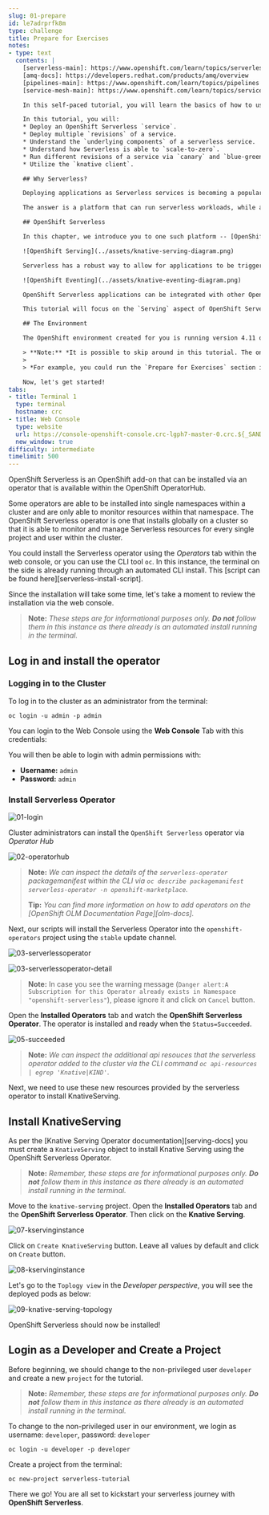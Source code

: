 ```yaml
---
slug: 01-prepare
id: le7adrprfk8m
type: challenge
title: Prepare for Exercises
notes:
- type: text
  contents: |
    [serverless-main]: https://www.openshift.com/learn/topics/serverless
    [amq-docs]: https://developers.redhat.com/products/amq/overview
    [pipelines-main]: https://www.openshift.com/learn/topics/pipelines
    [service-mesh-main]: https://www.openshift.com/learn/topics/service-mesh

    In this self-paced tutorial, you will learn the basics of how to use OpenShift Serverless, which provides a development model to remove the overhead of server provisioning and maintenance from the developer.

    In this tutorial, you will:
    * Deploy an OpenShift Serverless `service`.
    * Deploy multiple `revisions` of a service.
    * Understand the `underlying components` of a serverless service.
    * Understand how Serverless is able to `scale-to-zero`.
    * Run different revisions of a service via `canary` and `blue-green` deployments.
    * Utilize the `knative client`.

    ## Why Serverless?

    Deploying applications as Serverless services is becoming a popular architectural style. It seems like many organizations assume that _Functions as a Service (FaaS)_ implies a serverless architecture. We think it is more accurate to say that FaaS is one of the ways to utilize serverless, although it is not the only way. This raises a supercritical question for enterprises that may have applications that could be a monolith or a microservice: What is the easiest path to serverless application deployment?

    The answer is a platform that can run serverless workloads, while also enabling you to have complete control of the configuration, building, and deployment. Ideally, the platform also supports deploying the applications as linux containers.

    ## OpenShift Serverless

    In this chapter, we introduce you to one such platform -- [OpenShift Serverless][serverless-main]. OpenShift Serverless helps developers to deploy and run applications that will scale up or scale to zero on-demand. Applications are packaged as OCI-compliant Linux containers that can be run anywhere. This is known as `Serving`.

    ![OpenShift Serving](../assets/knative-serving-diagram.png)

    Serverless has a robust way to allow for applications to be triggered by a variety of event sources, such as events from your own applications, cloud services from multiple providers, Software as a Service (SaaS) systems and Red Hat Services ([AMQ Streams][amq-docs]). This is known as `Eventing`.

    ![OpenShift Eventing](../assets/knative-eventing-diagram.png)

    OpenShift Serverless applications can be integrated with other OpenShift services, such as OpenShift [Pipelines][pipelines-main], and [Service Mesh][service-mesh-main], delivering a complete serverless application development and deployment experience.

    This tutorial will focus on the `Serving` aspect of OpenShift Serverless as the first diagram showcases. Be on the lookout for additional tutorials to dig further into Serverless, specifically `Eventing`.

    ## The Environment

    The OpenShift environment created for you is running version 4.11 of the OpenShift Container Platform. This deployment is a self-contained environment that provides everything you need to be successful learning the platform. This includes a preconfigured command line environment, the OpenShift web console, public URLs, and sample applications.

    > **Note:** *It is possible to skip around in this tutorial. The only pre-requisite for each section would be the initial `Prepare for Exercises` section.*
    >
    > *For example, you could run the `Prepare for Exercises` section immediately followed by the `Scaling` section.*

    Now, let's get started!
tabs:
- title: Terminal 1
  type: terminal
  hostname: crc
- title: Web Console
  type: website
  url: https://console-openshift-console.crc-lgph7-master-0.crc.${_SANDBOX_ID}.instruqt.io
  new_window: true
difficulty: intermediate
timelimit: 500
---
```

OpenShift Serverless is an OpenShift add-on that can be installed via an operator that is available within the OpenShift OperatorHub.

Some operators are able to be installed into single namespaces within a cluster and are only able to monitor resources within that namespace. The OpenShift Serverless operator is one that installs globally on a cluster so that it is able to monitor and manage Serverless resources for every single project and user within the cluster.

You could install the Serverless operator using the *Operators* tab within the web console, or you can use the CLI tool `oc`. In this instance, the terminal on the side is already running through an automated CLI install. This [script can be found here][serverless-install-script].

Since the installation will take some time, let's take a moment to review the installation via the web console.

> **Note:** *These steps are for informational purposes only. **Do not** follow them in this instance as there already is an automated install running in the terminal.*

## Log in and install the operator

### Logging in to the Cluster

To log in to the cluster as an administrator from the terminal:

```
oc login -u admin -p admin
```

You can login to the Web Console using the **Web Console** Tab with this credentials:

You will then be able to login with admin permissions with:

* **Username:** `admin`
* **Password:** `admin`


### Install Serverless Operator

![01-login](../assets/01-login.png)

Cluster administrators can install the `OpenShift Serverless` operator via *Operator Hub*

![02-operatorhub](../assets/02-operatorhub.png)

> **Note:** *We can inspect the details of the `serverless-operator` packagemanifest within the CLI via `oc describe packagemanifest serverless-operator -n openshift-marketplace`.*
>
> **Tip:** *You can find more information on how to add operators on the [OpenShift OLM Documentation Page][olm-docs].*

Next, our scripts will install the Serverless Operator into the `openshift-operators` project using the `stable` update channel.

![03-serverlessoperator](../assets/03-serverlessoperator.png)

![03-serverlessoperator-detail](../assets/03-serverlessoperator-detail.png)

> **Note:** In case you see the warning message (`Danger alert:A Subscription for this Operator already exists in Namespace "openshift-serverless"`), please ignore it and click on `Cancel` button.

Open the **Installed Operators** tab and watch the **OpenShift Serverless Operator**. The operator is installed and ready when the `Status=Succeeded`.

![05-succeeded](../assets/05-succeeded.png)

> **Note:** *We can inspect the additional api resouces that the serverless operator added to the cluster via the CLI command `oc api-resources | egrep 'Knative|KIND'`*.

Next, we need to use these new resources provided by the serverless operator to install KnativeServing.

## Install KnativeServing
As per the [Knative Serving Operator documentation][serving-docs] you must create a `KnativeServing` object to install Knative Serving using the OpenShift Serverless Operator.

> **Note:** *Remember, these steps are for informational purposes only. **Do not** follow them in this instance as there already is an automated install running in the terminal.*

Move to the `knative-serving` project. Open the **Installed Operators** tab and the **OpenShift Serverless Operator**. Then click on the **Knative Serving**.

![07-kservinginstance](../assets/07-kservinginstance.png)

Click on `Create KnativeServing` button. Leave all values by default and click on `Create` button.

![08-kservinginstance](../assets/08-kservinginstance.png)

Let's go to the `Toplogy view` in the *Developer perspective*, you will see the deployed pods as below:

![09-knative-serving-topology](../assets/09-knative-serving-topology.png)

OpenShift Serverless should now be installed!

## Login as a Developer and Create a Project
Before beginning, we should change to the non-privileged user `developer` and create a new `project` for the tutorial.

> **Note:** *Remember, these steps are for informational purposes only. **Do not** follow them in this instance as there already is an automated install running in the terminal.*

To change to the non-privileged user in our environment, we login as username: `developer`, password: `developer`

```
oc login -u developer -p developer
```

Create a project from the terminal:

```
oc new-project serverless-tutorial
```

There we go! You are all set to kickstart your serverless journey with **OpenShift Serverless**.